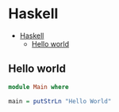 # Haskell

<!--ts-->
* [Haskell](hasekll.md#haskell)
   * [Hello world](hasekll.md#hello-world)

<!-- Added by: runner, at: Fri Jun  4 07:11:09 UTC 2021 -->

<!--te-->

## Hello world
```haskell
module Main where

main = putStrLn "Hello World"
```

